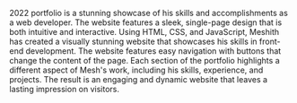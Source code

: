 2022 portfolio is a stunning showcase of his skills and accomplishments as a web developer. The website features a sleek, single-page design that is both intuitive and interactive. Using HTML, CSS, and JavaScript, Meshith has created a visually stunning website that showcases his skills in front-end development. The website features easy navigation with buttons that change the content of the page. Each section of the portfolio highlights a different aspect of Mesh's work, including his skills, experience, and projects. The result is an engaging and dynamic website that leaves a lasting impression on visitors.
